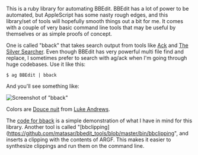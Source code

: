 This is a ruby library for automating BBEdit. BBEdit has a lot of power to be automated, but AppleScript has some nasty rough edges, and this library/set of tools will hopefully smooth things out a bit for me. It comes with a couple of very basic command line tools that may be useful by themselves or as simple proofs of concept.

One is called "bback" that takes search output from tools like [Ack](<http://beyondgrep.com>) and [The Silver Searcher](https://github.com/ggreer/the_silver_searcher). Even though BBEdit has very powerful multi file find and replace, I sometimes prefer to search with ag/ack when I'm going through huge codebases. Use it like this:

    $ ag BBEdit | bback

And you'll see something like:

![Screenshot of "bback"](https://raw.github.com/matasar/bbedit_tools/master/img/bback_screen.png)

Colors are [Douce nuit](http://attaboy.tumblr.com/post/75614496/i-never-thought-about-sharing-my-colours-for) from [Luke Andrews](http://attaboy.ca).

The [code for bback](https://github.com/matasar/bbedit_tools/blob/master/bin/bback) is a simple demonstration of what I have in mind for this library. Another tool is called "[bbclipping](https://github.com/matasar/bbedit_tools/blob/master/bin/bbclipping", and inserts a clipping with the contents of ARGF. This makes it easier to synthesize clippings and run them on the command line.
